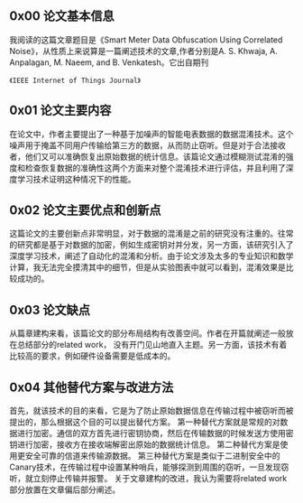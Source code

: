 ## 0x00 论文基本信息

我阅读的这篇文章题目是《Smart Meter Data Obfuscation Using Correlated Noise》，从性质上来说算是一篇阐述技术的文章,作者分别是A. S. Khwaja, A. Anpalagan, M. Naeem, and B. Venkatesh。它出自期刊

```
《IEEE Internet of Things Journal》
```

## 0x01 论文主要内容

在论文中，作者主要提出了一种基于加噪声的智能电表数据的数据混淆技术。这个噪声用于掩盖不同用户传输给第三方的数据，从而防止窃听。但是对于合法接收者，他们又可以准确恢复出原始数据的统计信息。该篇论文通过模糊测试混淆的强度和检查恢复数据的准确性这两个方面来对整个混淆技术进行评估，并且利用了深度学习技术证明这种情况下的性能。

## 0x02 论文主要优点和创新点

这篇论文的主要创新点非常明显，对于数据的混淆是之前的研究没有注重的。往常的研究都是基于对数据的加密，例如生成密钥对并分发，另一方面，该研究引入了深度学习技术，阐述了自动化的混淆和分析。由于论文涉及太多的专业知识和数学计算，我无法完全摸清其中的细节，但是从实验图表中就可以看到，混淆效果是比较成功的。


## 0x03 论文缺点

从篇章建构来看，该篇论文的部分布局结构有改善空间。作者在开篇就阐述一般放在总结部分的related work， 没有开门见山地直入主题。另一方面，该技术有着比较高的要求，例如硬件设备需要是低成本的。

## 0x04 其他替代方案与改进方法

首先，就该技术的目的来看，它是为了防止原始数据信息在传输过程中被窃听而被提出的，那么根据这个目的可以提出替代方案。
第一种替代方案就是常规的对数据进行加密。通信的双方首先进行密钥协商，然后在传输数据的时候发送方使用密钥进行加密，接收方在接收端解密出原始的数据统计信息。
第二种替代方案是使用更安全可靠的信道来传输源数据。
第三种替代方案是类似于二进制安全中的Canary技术，在传输过程中设置某种哨兵，能够探测到周围的窃听，一旦发现窃听，就立刻停止传输并报警。
关于文章建构的改进，我认为需要将related work 部分放置在文章偏后部分阐述。
